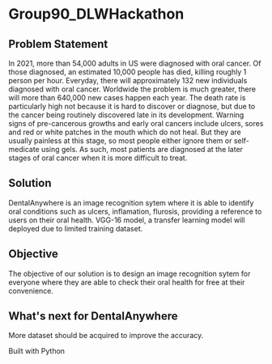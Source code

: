 # Group90_DLWHackathon
## Problem Statement
In 2021, more than 54,000 adults in US were diagnosed with oral cancer. Of those diagnosed, an estimated 10,000 people has died, killing roughly 1 person per hour. Everyday, there will approximately 132 new individuals diagnosed with oral cancer. Worldwide the problem is much greater, there will more than 640,000 new cases happen each year. The death rate is particularly high not because it is hard to discover or diagnose, but due to the cancer being routinely discovered late in its development.
Warning signs of pre-cancerous growths and early oral cancers include ulcers, sores and red or white patches in the mouth which do not heal. But they are usually painless at this stage, so most people either ignore them or self-medicate using gels. As such, most patients are diagnosed at the later stages of oral cancer when it is more difficult to treat.

## Solution
DentalAnywhere is an image recognition sytem where it is able to identify oral conditions such as ulcers, inflamation, flurosis, providing a reference to users on their oral health. VGG-16 model, a transfer learning model will deployed due to limited training dataset.

## Objective
The objective of our solution is to design an image recognition sytem for everyone where they are able to check their oral health for free at their convenience. 

## What's next for DentalAnywhere
More dataset should be acquired to improve the accuracy. 

Built with Python
